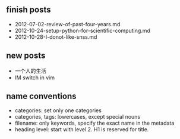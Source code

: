 ## finish posts

* 2012-07-02-review-of-past-four-years.md
* 2012-10-24-setup-python-for-scientific-computing.md
* 2012-10-28-I-donot-like-snss.md


## new posts

* 一个人的生活
* IM switch in vim


## name conventions

* categories: set only one categories
* categories, tags: lowercases, except special nouns
* filename: only keywords, specify the exact name in the metadata
* heading level: start with level 2. H1 is reserved for title.
